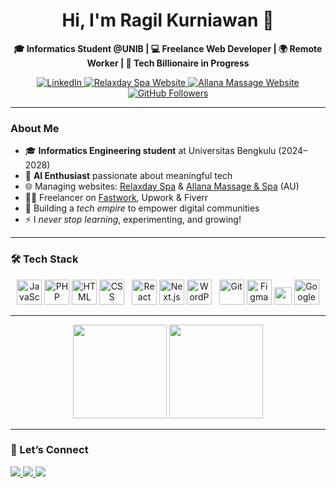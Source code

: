 <h1 align="center">Hi, I'm Ragil Kurniawan 👋</h1>

<p align="center">
  <b>🎓 Informatics Student @UNIB | 💻 Freelance Web Developer | 🌍 Remote Worker | 💸 Tech Billionaire in Progress</b>
</p>

<p align="center">
  <a href="https://linkedin.com/in/ragilkurniawan">
    <img src="https://img.shields.io/badge/LinkedIn-Ragil_Kurniawan-blue?style=for-the-badge&logo=linkedin" alt="LinkedIn">
  </a>
  <a href="https://relaxdayspa.com.au">
    <img src="https://img.shields.io/badge/RelaxdaySpa.com.au-Live_Website-ff69b4?style=for-the-badge&logo=google-chrome" alt="Relaxday Spa Website">
  </a>
  <a href="https://allanamassageandspa.com.au/">
    <img src="https://img.shields.io/badge/AllanaMassageAndSpa.com.au-Live_Website-ffb6c1?style=for-the-badge&logo=firefox-browser" alt="Allana Massage Website">
  </a>
  <a href="https://github.com/gil1959">
    <img src="https://img.shields.io/github/followers/gil1959?label=Follow&style=for-the-badge&logo=github" alt="GitHub Followers">
  </a>
</p>

---

###  About Me
 - 🎓 **Informatics Engineering student** at Universitas Bengkulu (2024–2028)  
- 🤖 **AI Enthusiast** passionate about meaningful tech  
- 🌐 Managing websites: [Relaxday Spa](https://relaxdayspa.com.au) & [Allana Massage & Spa](https://allanamassageandspa.com.au) (AU)  
- 👨‍💻 Freelancer on [Fastwork](https://fastwork.id/user/gillky?source=web_marketplace_profile-menu_profile), Upwork & Fiverr  
- 🚀 Building a *tech empire* to empower digital communities  
- ⚡ I *never stop learning*, experimenting, and growing!

---

### 🛠 Tech Stack

<p align="center">
  <img src="https://cdn.jsdelivr.net/gh/devicons/devicon/icons/javascript/javascript-original.svg" height="40" alt="JavaScript"/>
  <img src="https://cdn.jsdelivr.net/gh/devicons/devicon/icons/php/php-original.svg" height="40" alt="PHP"/>
  <img src="https://cdn.jsdelivr.net/gh/devicons/devicon/icons/html5/html5-original.svg" height="40" alt="HTML"/>
  <img src="https://cdn.jsdelivr.net/gh/devicons/devicon/icons/css3/css3-original.svg" height="40" alt="CSS"/>
  &nbsp;
  <img src="https://cdn.jsdelivr.net/gh/devicons/devicon/icons/react/react-original.svg" height="40" alt="React"/>
  <img src="https://cdn.jsdelivr.net/gh/devicons/devicon/icons/nextjs/nextjs-original.svg" height="40" alt="Next.js"/>
  <img src="https://cdn.jsdelivr.net/gh/devicons/devicon/icons/wordpress/wordpress-plain.svg" height="40" alt="WordPress"/>
  &nbsp;
  <img src="https://cdn.jsdelivr.net/gh/devicons/devicon/icons/git/git-original.svg" height="40" alt="Git"/>
  <img src="https://cdn.jsdelivr.net/gh/devicons/devicon/icons/figma/figma-original.svg" height="40" alt="Figma"/>
  <img src="https://img.shields.io/badge/SEO-Tools-informational?style=flat-square&logo=google" height="28"/>
  <img src="https://cdn.jsdelivr.net/gh/devicons/devicon/icons/google/google-original.svg" height="40" alt="Google Workspace"/>
</p>

---

<p align="center">
  <img src="https://github-readme-stats.vercel.app/api?username=gil1959&show_icons=true&theme=radical" height="150"/>
  <img src="https://streak-stats.demolab.com?user=gil1959&theme=radical" height="150"/>
</p>



---



### 🔗 Let’s Connect

<p align="left">
  <a href="https://linkedin.com/in/ragilkurniawan">
    <img src="https://img.shields.io/badge/LinkedIn-Connect-blue?style=for-the-badge&logo=linkedin" />
  </a>
  <a href="https://gilporto.vercel.app/">
    <img src="https://img.shields.io/badge/Portfolio-CONNECT-orange?style=for-the-badge&logo=firefox-browser" />
  </a>
  <a href="mailto:ragilkurniawan174@gmail.com">
    <img src="https://img.shields.io/badge/Email-ragilkurniawan-red?style=for-the-badge&logo=gmail" />
  </a>
</p>

